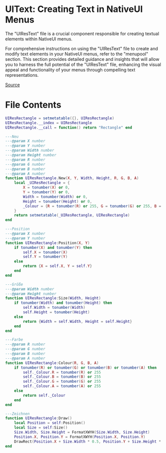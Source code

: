 # UIText: Creating Text in NativeUI Menus

The "UIResText" file is a crucial component responsible for creating textual elements within NativeUI menus.

For comprehensive instructions on using the "UIResText" file to create and modify text elements in your NativeUI menus, refer to the "menupool" section. This section provides detailed guidance and insights that will allow you to harness the full potential of the "UIResText" file, enhancing the visual appeal and functionality of your menus through compelling text representations.

[Source](https://github.com/MrMathias154/NativeUILua-Reloaded/blob/master/elements/UIResRectangle.lua)

# File Contents

```lua
UIResRectangle = setmetatable({}, UIResRectangle)
UIResRectangle.__index = UIResRectangle
UIResRectangle.__call = function() return "Rectangle" end

---Neu
---@param X number
---@param Y number
---@param Width number
---@param Height number
---@param R number
---@param G number
---@param B number
---@param A number
function UIResRectangle.New(X, Y, Width, Height, R, G, B, A)
	local _UIResRectangle = {
		X = tonumber(X) or 0,
		Y = tonumber(Y) or 0,
		Width = tonumber(Width) or 0,
		Height = tonumber(Height) or 0,
		_Colour = {R = tonumber(R) or 255, G = tonumber(G) or 255, B = tonumber(B) or 255, A = tonumber(A) or 255},
	}
	return setmetatable(_UIResRectangle, UIResRectangle)
end

---Position
---@param X number
---@param Y number
function UIResRectangle:Position(X, Y)
	if tonumber(X) and tonumber(Y) then
		self.X = tonumber(X)
		self.Y = tonumber(Y)
	else
		return {X = self.X, Y = self.Y}
	end
end

---Größe
---@param Width number
---@param Height number
function UIResRectangle:Size(Width, Height)
	if tonumber(Width) and tonumber(Height) then
		self.Width = tonumber(Width)
		self.Height = tonumber(Height)
	else
		return {Width = self.Width, Height = self.Height}
	end
end

---Farbe
---@param R number
---@param G number
---@param B number
---@param A number
function UIResRectangle:Colour(R, G, B, A)
    if tonumber(R) or tonumber(G) or tonumber(B) or tonumber(A) then
        self._Colour.R = tonumber(R) or 255
        self._Colour.B = tonumber(B) or 255
        self._Colour.G = tonumber(G) or 255
        self._Colour.A = tonumber(A) or 255
    else
    	return self._Colour
    end
end

---Zeichnen
function UIResRectangle:Draw()
	local Position = self:Position()
	local Size = self:Size()
	Size.Width, Size.Height = FormatXWYH(Size.Width, Size.Height)
    Position.X, Position.Y = FormatXWYH(Position.X, Position.Y)
	DrawRect(Position.X + Size.Width * 0.5, Position.Y + Size.Height * 0.5, Size.Width, Size.Height, self._Colour.R, self._Colour.G, self._Colour.B, self._Colour.A)
end
```

